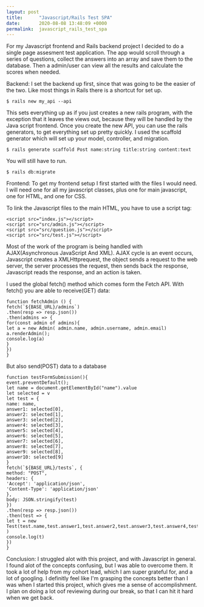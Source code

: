 ```yaml
---
layout: post
title:      "Javascript/Rails Test SPA"
date:       2020-08-08 13:48:09 +0000
permalink:  javascript_rails_test_spa
---
```



For my Javascript frontend and Rails backend project I decided to do a single page assesment test application. The app would scroll through a series of questions, collect the answers into an array and save them to the database. Then a admin/user can view all the results and calculate the scores when needed. 

Backend:
I set the backend up first, since that was going to be the easier of the two. Like most things in Rails there is a shortcut for set up. 


`$ rails new my_api --api`

This sets everything up as if you just creates a new rails program, with the exception that it leaves the views out, because they will be handled by the Java	script frontend. Once you create the new API, you can use the rails generators, to get everything set up pretty quickly. I used the scaffold generator which will set up your model, controller, and migration.

`$ rails generate scaffold Post name:string title:string content:text `

You will still have to run. 

`$ rails db:migrate`

Frontend:
To get my frontend setup I first started with the files I would need. I will need one for all my javascript classes, plus one for main javascript, one for HTML, and one for CSS. 


To link the Javascript files to the main HTML, you have to use a script tag:

```
<script src="index.js"></script>
<script src="src/admin.js"></script>
<script src="src/question.js"></script>
<script src="src/test.js"></script>
```

Most of the work of the program is being handled with AJAX(Asynchronous JavaScript And XML). AJAX cycle is an event occurs, Javascript creates a XMLHttprequest, the object sends a request to the web server, the server processes the request, then sends back the response, Javascript reads the response, and an action is taken. 

I used the global fetch() method which comes form the Fetch API. With fetch() you are able to receive(GET) data:

```
function fetchAdmin () {
fetch(`${BASE_URL}/admins`)
.then(resp => resp.json())
.then(admins => {
for(const admin of admins){
let a = new Admin( admin.name, admin.username, admin.email)
a.renderAdmin();
console.log(a)
}
})
}
```

But also send(POST) data to a database

```
function testFormSubmission(){
event.preventDefault();
let name = document.getElementById("name").value
let selected = v
let test = {
name: name,
answer1: selected[0],
answer2: selected[1],
answer3: selected[2],
answer4: selected[3],
answer5: selected[4],
answer6: selected[5],
answer7: selected[6],
answer8: selected[7],
answer9: selected[8],
answer10: selected[9]
}
fetch(`${BASE_URL}/tests`, {
method: "POST",
headers: {
'Accept': 'application/json',
'Content-Type': 'application/json'
},
body: JSON.stringify(test)
})
.then(resp => resp.json())
.then(test => {
let t = new Test(test.name,test.answer1,test.answer2,test.answer3,test.answer4,test.answer5,test.answer6,test.answer7,test.answer8,test.answer9,test.answer10 )
console.log(t)
})
}
```
Conclusion:
I struggled alot with this project, and with Javascript in general. I found alot of the concepts confusing, but I was able to overcome them. It took a lot of help from my cohort lead, which I am super grateful for, and a lot of googling. I definitly feel like I'm grasping the concepts better than I was when I started this project, which gives me a sense of accomplishment. I plan on doing a lot oof reviewing during our break, so that I can hit it hard when we get back. 
